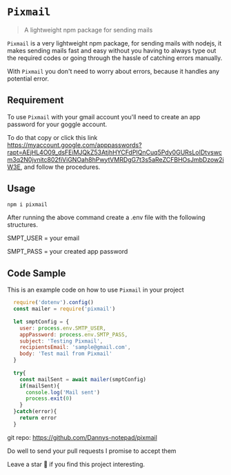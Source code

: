# `Pixmail`
> A lightweight npm package for sending mails

`Pixmail` is a very lightweight npm package, for sending mails with nodejs, it makes sending mails fast and easy without you having to always type out the required codes or going through the hassle of catching errors manually.

With `Pixmail` you don't need to worry about errors, because it handles any potential error. 

## Requirement
To use `Pixmail` with your gmail account you'll need to create an app password for your goggle account.

To do that copy or click this link https://myaccount.google.com/apppasswords?rapt=AEjHL4O09_dsFEiMJQkZ53AtjhHYCFdPIQnCuq5Pdy0GURsLoIDtvswcm3q2N0jvnitc802fiViGNOah8hPwytVMRDgG7t3s5aReZCFBHOsJmbDzow2iW3E, and follow the procedures.


## Usage

```sh
npm i pixmail
```

After running the above command create a .env file with the following structures. 


SMPT_USER = your email 

SMPT_PASS = your created app password

## Code Sample 
This is an example code on how to use `Pixmail` in your project


```js
  require('dotenv').config()
  const mailer = require('pixmail')
  
  let smptConfig = {
    user: process.env.SMTP_USER,
    appPassword: process.env.SMTP_PASS,
    subject: 'Testing Pixmail',
    recipientsEmail: 'sample@gmail.com',
    body: 'Test mail from Pixmail'
  }
  
  try{
    const mailSent = await mailer(smptConfig)
    if(mailSent){
      console.log('Mail sent')
      process.exit(0)
    }
  }catch(error){
    return error 
  }
```

git repo: https://github.com/Dannys-notepad/pixmail

Do well to send your pull requests I promise to accept them

Leave a star 🌟 if you find this project interesting.
